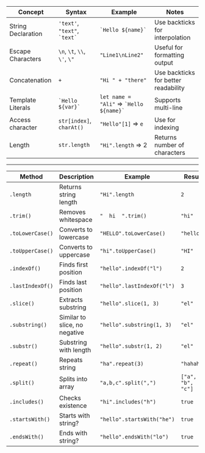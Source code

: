| **Concept**        | **Syntax**                       | **Example**                                 | **Notes**                            |
| ------------------ | -------------------------------- | ------------------------------------------- | ------------------------------------ |
| String Declaration | `'text'`, `"text"`, `` `text` `` | `` `Hello ${name}` ``                       | Use backticks for interpolation      |
| Escape Characters  | `\n`, `\t`, `\\`, `\'`, `\"`     | `"Line1\nLine2"`                            | Useful for formatting output         |
| Concatenation      | `+`                              | `"Hi " + "there"`                           | Use backticks for better readability |
| Template Literals  | `` `Hello ${var}` ``             | `let name = "Ali"` => `` `Hello ${name}` `` | Supports multi-line                  |
| Access character   | `str[index]`, `charAt()`         | `"Hello"[1]` => `e`                         | Use for indexing                     |
| Length             | `str.length`                     | `"Hi".length` => 2                          | Returns number of characters         |

----

| **Method**       | **Description**               | **Example**                | **Result**        |
| ---------------- | ----------------------------- | -------------------------- | ----------------- |
| `.length`        | Returns string length         | `"Hi".length`              | `2`               |
| `.trim()`        | Removes whitespace            | `"  hi  ".trim()`          | `"hi"`            |
| `.toLowerCase()` | Converts to lowercase         | `"HELLO".toLowerCase()`    | `"hello"`         |
| `.toUpperCase()` | Converts to uppercase         | `"hi".toUpperCase()`       | `"HI"`            |
| `.indexOf()`     | Finds first position          | `"hello".indexOf("l")`     | `2`               |
| `.lastIndexOf()` | Finds last position           | `"hello".lastIndexOf("l")` | `3`               |
| `.slice()`       | Extracts substring            | `"hello".slice(1, 3)`      | `"el"`            |
| `.substring()`   | Similar to slice, no negative | `"hello".substring(1, 3)`  | `"el"`            |
| `.substr()`      | Substring with length         | `"hello".substr(1, 2)`     | `"el"`            |
| `.repeat()`      | Repeats string                | `"ha".repeat(3)`           | `"hahaha"`        |
| `.split()`       | Splits into array             | `"a,b,c".split(",")`       | `["a", "b", "c"]` |
| `.includes()`    | Checks existence              | `"hi".includes("h")`       | `true`            |
| `.startsWith()`  | Starts with string?           | `"hello".startsWith("he")` | `true`            |
| `.endsWith()`    | Ends with string?             | `"hello".endsWith("lo")`   | `true`            |
